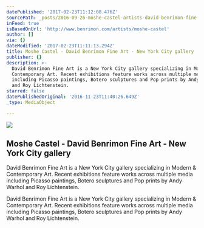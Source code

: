```yaml
---
datePublished: '2017-02-23T11:12:08.476Z'
sourcePath: _posts/2016-09-26-moshe-castel-artists-david-benrimon-fine-art-specializ.md
inFeed: true
isBasedOnUrl: 'http://www.benrimon.com/artists/moshe-castel'
author: []
via: {}
dateModified: '2017-02-23T11:11:13.294Z'
title: Moshe Castel - David Benrimon Fine Art - New York City gallery
publisher: {}
description: >-
  David Benrimon Fine Art is a New York City gallery specializing in Modern &
  Contemporary Art. Recent exhibitions feature works across multiple media
  including Picasso paintings, Botero sculptures and Pop prints by Andy Warhol
  and Roy Lichtenstein.
starred: false
datePublishedOriginal: '2016-11-23T11:40:26.649Z'
_type: MediaObject

---
```

<article style=""><img src="https://imgflo.herokuapp.com/graph/2b2431f8e7ba7b0/fe562354f6b50614a03067785e5ab88f/noop.jpeg?input=https%3A%2F%2Fs3.amazonaws.com%2Ffiles.collageplatform.com.prod%2Fimage_cache%2F1010x580_fit%2F54188ee109a72c022291c1d0%2Fbae1639427dd58e74d6b3ab49f0e07d7.jpeg" /><h1>Moshe Castel - David Benrimon Fine Art - New York City gallery</h1><p>David Benrimon Fine Art is a New York City gallery specializing in Modern &amp; Contemporary Art. Recent exhibitions feature works across multiple media including Picasso paintings, Botero sculptures and Pop prints by Andy Warhol and Roy Lichtenstein.</p></article>

David Benrimon Fine Art is a New York City gallery specializing in Modern & Contemporary Art. Recent exhibitions feature works across multiple media including Picasso paintings, Botero sculptures and Pop prints by Andy Warhol and Roy Lichtenstein.